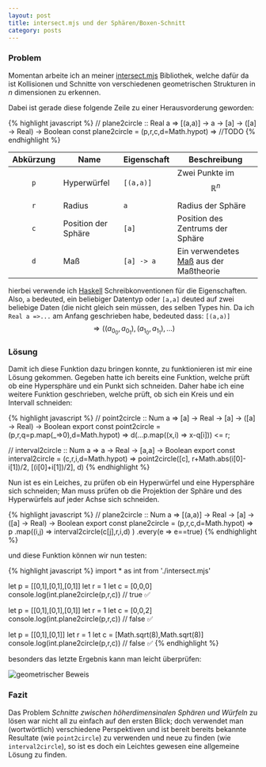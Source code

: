 ```yaml
---
layout: post
title: intersect.mjs und der Sphären/Boxen-Schnitt
category: posts
---
```


### Problem

Momentan arbeite ich an meiner [intersect.mjs](https://github.com/Quoteme/intersect)
Bibliothek, welche dafür da ist Kollisionen und Schnitte von verschiedenen
geometrischen Strukturen in $n$ dimensionen zu erkennen.

Dabei ist gerade diese folgende Zeile zu einer Herausvorderung geworden:

{% highlight javascript %}
// plane2circle :: Real a => [(a,a)] -> a -> [a] -> ([a] -> Real) -> Boolean
const plane2circle = (p,r,c,d=Math.hypot) =>
	//TODO
{% endhighlight %}

| Abkürzung | Name | Eigenschaft | Beschreibung |
|:---------:| ---- | ----------- | ------------ |
| `p` | Hyperwürfel			| `[(a,a)]`	| Zwei Punkte im $$\mathbb{R}^n$$ |
| `r` | Radius				| `a`			| Radius der Sphäre |
| `c` | Position der Sphäre	| `[a]`		| Position des Zentrums der Sphäre |
| `d` | Maß					| `[a] -> a`	| Ein verwendetes [Maß](https://de.wikipedia.org/wiki/Ma%C3%9F_(Mathematik)#Definition) aus der Maßtheorie|

hierbei verwende ich [Haskell](haskell.org) Schreibkonventionen für die
Eigenschaften. Also, `a` bedeuted, ein beliebiger Datentyp oder
`[a,a]` deuted auf zwei beliebige Daten (die nicht gleich sein müssen,
des selben Types hin. Da ich `Real a =>...` am Anfang geschrieben habe,
bedeuted dass: `[(a,a)]` $$\Rightarrow ((a_{0_0},a_{0_1}),(a_{1_0},a_{1_1}),\dots)$$

### Lösung

Damit ich diese Funktion dazu bringen konnte, zu funktionieren ist mir
eine Lösung gekommen. Gegeben hatte ich bereits eine Funktion, welche
prüft ob eine Hypersphäre und ein Punkt sich schneiden. Daher habe ich
eine weitere Funktion geschrieben, welche prüft, ob sich ein Kreis und
ein Intervall schneiden:

{% highlight javascript %}
// point2circle :: Num a => [a] -> Real -> [a] -> ([a] -> Real) -> Boolean
export const point2circle = (p,r,q=p.map(_=>0),d=Math.hypot) =>
	d(...p.map((x,i) => x-q[i])) <= r;

// interval2circle :: Num a => a -> Real -> [a,a] -> Boolean
export const interval2circle = (c,r,i,d=Math.hypot) =>
	point2circle([c], r+Math.abs(i[0]-i[1])/2, [(i[0]+i[1])/2], d)
{% endhighlight %}

Nun ist es ein Leiches, zu prüfen ob ein Hyperwürfel und eine Hypersphäre
sich schneiden;
Man muss prüfen ob die Projektion der Sphäre und des Hyperwürfels auf
jeder Achse sich schneiden.

<blockquote class="imgur-embed-pub" lang="en" data-id="a/rZpCzkF" data-context="false" ><a href="//imgur.com/a/rZpCzkF"></a></blockquote><script async src="//s.imgur.com/min/embed.js" charset="utf-8"></script>

{% highlight javascript %}
// plane2circle :: Num a => [(a,a)] -> Real -> [a] -> ([a] -> Real) -> Boolean
export const plane2circle = (p,r,c,d=Math.hypot) => p
	.map((i,j) => interval2circle(c[j],r,i,d) )
	.every(e => e==true)
{% endhighlight %}

und diese Funktion können wir nun testen:

{% highlight javascript %}
import * as int from './intersect.mjs'

let p = [[0,1],[0,1],[0,1]]
let r = 1
let c = [0,0,0]
console.log(int.plane2circle(p,r,c)) // true ✅

let p = [[0,1],[0,1],[0,1]]
let r = 1
let c = [0,0,2]
console.log(int.plane2circle(p,r,c)) // false ✅

let p = [[0,1],[0,1]]
let r = 1
let c = [Math.sqrt(8),Math.sqrt(8)]
console.log(int.plane2circle(p,r,c)) // false ✅
{% endhighlight %}

besonders das letzte Ergebnis kann man leicht überprüfen:

![geometrischer Beweis](https://i.imgur.com/aqI995m.png)

### Fazit

Das Problem _Schnitte zwischen höherdimensinalen Sphären und Würfeln_
zu lösen war nicht all zu einfach auf den ersten Blick; doch verwendet
man (wortwörtlich) verschiedene Perspektiven und ist bereit bereits
bekannte Resultate (wie `point2circle`) zu verwenden und neue zu
finden (wie `interval2circle`), so ist es doch ein Leichtes gewesen
eine allgemeine Lösung zu finden.
